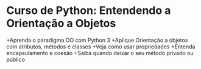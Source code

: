 # Curso de Python: Entendendo a Orientação a Objetos
+Aprenda o paradigma OO com Python 3
+Aplique Orientação a objetos com atributos, métodos e classes
+Veja como usar propriedades
+Entenda encapsulamento e coesão
+Saiba quando deixar o seu método privado ou público

